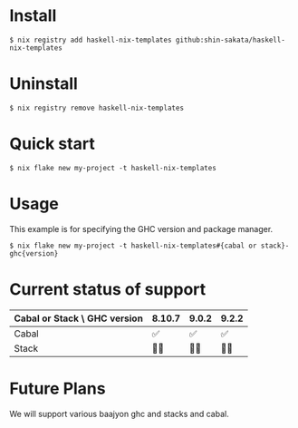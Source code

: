 # Install

```shell
$ nix registry add haskell-nix-templates github:shin-sakata/haskell-nix-templates
```

# Uninstall

```shell
$ nix registry remove haskell-nix-templates
```

# Quick start

```
$ nix flake new my-project -t haskell-nix-templates
```

# Usage

This example is for specifying the GHC version and package manager.

```
$ nix flake new my-project -t haskell-nix-templates#{cabal or stack}-ghc{version}
```

# Current status of support
| Cabal or Stack \ GHC version | 8.10.7 | 9.0.2 |  9.2.2 |
|---|---|---|---|
| Cabal | ✅ | ✅ | ✅ |
| Stack | 🙅‍♀️ | 🙅‍♀️ | 🙅‍♀️ |

# Future Plans
We will support various baajyon ghc and stacks and cabal.
